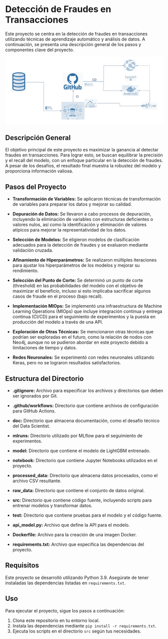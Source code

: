 # Detección de Fraudes en Transacciones 

Este proyecto se centra en la detección de fraudes en transacciones  utilizando técnicas de aprendizaje automático y análisis de datos. A continuación, se presenta una descripción general de los pasos y componentes clave del proyecto.

![Ejemplo de Imagen](doc/proceso.JPG)

## Descripción General

El objetivo principal de este proyecto es maximizar la ganancia al detectar fraudes en transacciones. Para lograr esto, se buscan equilibrar la precisión y el recall del modelo, con un enfoque particular en la detección de fraudes. A pesar de los desafíos, el resultado final muestra la robustez del modelo y proporciona información valiosa.

## Pasos del Proyecto

- **Transformación de Variables:** Se aplicaron técnicas de transformación de variables para preparar los datos y mejorar su calidad.

- **Depuración de Datos:** Se llevaron a cabo procesos de depuración, incluyendo la eliminación de variables con estructuras deficientes o valores nulos, así como la identificación y eliminación de valores atípicos para mejorar la representatividad de los datos.

- **Selección de Modelos:** Se eligieron modelos de clasificación adecuados para la detección de fraudes y se evaluaron mediante validación cruzada.

- **Afinamiento de Hiperparámetros:** Se realizaron múltiples iteraciones para ajustar los hiperparámetros de los modelos y mejorar su rendimiento.

- **Selección del Punto de Corte:** Se determinó un punto de corte (threshold) en las probabilidades del modelo con el objetivo de maximizar el beneficio, incluso si esto implicaba sacrificar algunos casos de fraude en el proceso (bajo recall).

- **Implementación MlOps:** Se implementó una infraestructura de Machine Learning Operations (MlOps) que incluye integración continua y entrega continua (CI/CD) para el seguimiento de experimentos y la puesta en producción del modelo a través de una API.

- **Exploración de Otras Técnicas:** Se mencionaron otras técnicas que podrían ser exploradas en el futuro, como la relación de nodos con Neo4j, aunque no se pudieron abordar en este proyecto debido a limitaciones de tiempo y datos.

- **Redes Neuronales:** Se experimentó con redes neuronales utilizando Keras, pero no se lograron resultados satisfactorios.

## Estructura del Directorio

- **.gitignore:** Archivo para especificar los archivos y directorios que deben ser ignorados por Git.

- **.github/workflows:** Directorio que contiene archivos de configuración para GitHub Actions.

- **doc:** Directorio que almacena documentación, como el desafío técnico del Data Scientist.

- **mlruns:** Directorio utilizado por MLflow para el seguimiento de experimentos.

- **model:** Directorio que contiene el modelo de LightGBM entrenado.

- **notebook:** Directorio que contiene Jupyter Notebooks utilizados en el proyecto.

- **processed_data:** Directorio que almacena datos procesados, como el archivo CSV resultante.

- **raw_data:** Directorio que contiene el conjunto de datos original.

- **src:** Directorio que contiene código fuente, incluyendo scripts para entrenar modelos y transformar datos.

- **test:** Directorio que contiene pruebas para el modelo y el código fuente.

- **api_model.py:** Archivo que define la API para el modelo.

- **Dockerfile:** Archivo para la creación de una imagen Docker.

- **requirements.txt:** Archivo que especifica las dependencias del proyecto.

## Requisitos

Este proyecto se desarrolló utilizando Python 3.9. Asegúrate de tener instaladas las dependencias listadas en `requirements.txt`.

## Uso

Para ejecutar el proyecto, sigue los pasos a continuación:

1. Clona este repositorio en tu entorno local.
2. Instala las dependencias mediante `pip install -r requirements.txt`.
3. Ejecuta los scripts en el directorio `src` según tus necesidades.

